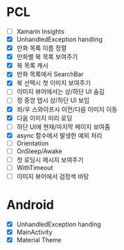 # PCL
- [ ] Xamarin Insights
- [x] UnhandledException handling
- [x] 만화 목록 이름 정렬
- [x] 만화별 북 목록 보여주기
- [x] 북 목록 캐시
- [x] 만화 목록에서 SearchBar
- [x] 북 선택시 첫 이미지 보여주기
- [ ] 이미지 뷰어에서는 상/하단 UI 숨김
- [ ] 정 중앙 탭시 상/하단 UI 보임
- [x] 좌/우 스와이프시 이전/다음 이미지 이동
- [x] 다음 이미지 미리 로딩
- [ ] 하단 UI에 현재/마지막 페이지 보여줌
- [x] async 함수에서 발생한 예외 처리
- [ ] Orientation
- [ ] OnSleep/Awake
- [ ] 첫 로딩시 메시지 보여주기
- [ ] WithTimeout
- [ ] 이미지 뷰어에서 검정색 바탕

# Android
- [x] UnhandledException handing
- [x] MainActivity
- [x] Material Theme
